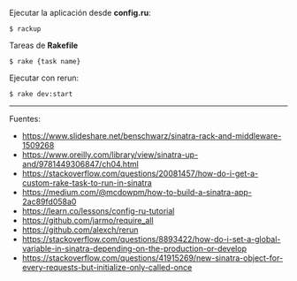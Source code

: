 
Ejecutar la aplicación desde <b>config.ru</b>:

    $ rackup

Tareas de <b>Rakefile</b>

    $ rake {task name}

Ejecutar con rerun:

    $ rake dev:start

---

Fuentes:

+ https://www.slideshare.net/benschwarz/sinatra-rack-and-middleware-1509268
+ https://www.oreilly.com/library/view/sinatra-up-and/9781449306847/ch04.html
+ https://stackoverflow.com/questions/20081457/how-do-i-get-a-custom-rake-task-to-run-in-sinatra
+ https://medium.com/@mcdowpm/how-to-build-a-sinatra-app-2ac89fd058a0
+ https://learn.co/lessons/config-ru-tutorial
+ https://github.com/jarmo/require_all
+ https://github.com/alexch/rerun
+ https://stackoverflow.com/questions/8893422/how-do-i-set-a-global-variable-in-sinatra-depending-on-the-production-or-develop
+ https://stackoverflow.com/questions/41915269/new-sinatra-object-for-every-requests-but-initialize-only-called-once
